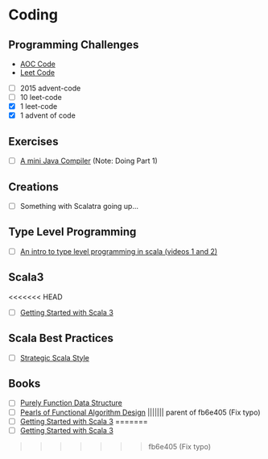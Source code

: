 # Coding

## Programming Challenges

* [AOC Code](https://github.com/Fabs/scala-aoc)
* [Leet Code](https://github.com/Fabs/scala-leet)

- [ ] 2015 advent-code
- [ ] 10 leet-code
- [x] 1 leet-code
- [x] 1 advent of code

## Exercises

* [ ] [A mini Java Compiler](https://github.com/Fabs/scala-scala-mini-java-compiler)
  (Note: Doing Part 1)

## Creations

* [ ] Something with Scalatra going up...

## Type Level Programming
- [ ] [An intro to type level programming in scala (videos 1 and 2)](https://www.youtube.com/watch?v=qwUYqv6lKtQ)

## Scala3

<<<<<<< HEAD
- [ ] [Getting Started with Scala 3](https://docs.scala-lang.org/scala3/getting-started.html)

## Scala Best Practices

- [ ] [Strategic Scala Style](https://www.lihaoyi.com/post/StrategicScalaStylePrincipleofLeastPower.html#about-strategic-scala-style)

## Books

- [ ] [Purely Function Data Structure](https://www.amazon.co.jp/Purely-Functional-Data-Structures-English-ebook)
- [ ] [Pearls of Functional Algorithm Design](https://www.amazon.com/Pearls-Functional-Algorithm-Design-Richard/dp/0521513383)
||||||| parent of fb6e405 (Fix typo)
- [ ] [Getting Started with Scala 3](https://docs.scala-lang.org/scala3/getting-started.html)
=======
- [ ] [Getting Started with Scala 3](https://docs.scala-lang.org/scala3/getting-started.html)
>>>>>>> fb6e405 (Fix typo)
